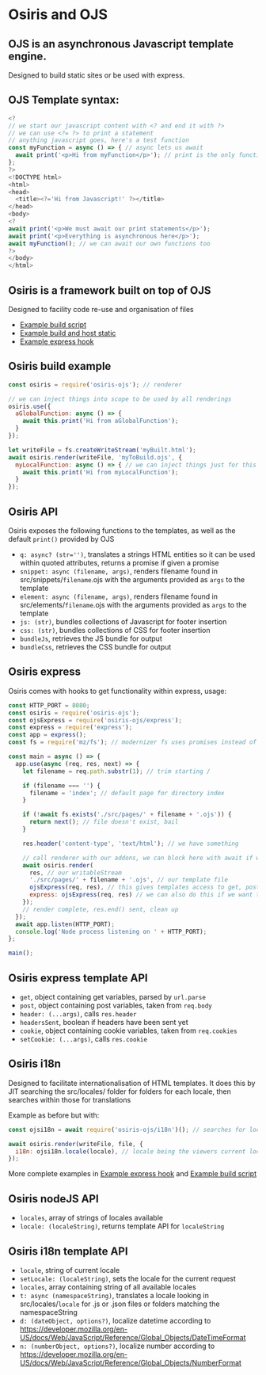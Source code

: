 # Osiris and OJS

## OJS is an asynchronous Javascript template engine.
Designed to build static sites or be used with express.

## OJS Template syntax:
```javascript
<?
// we start our javascript content with <? and end it with ?>
// we can use <?= ?> to print a statement
// anything javascript goes, here's a test function
const myFunction = async () => { // async lets us await
  await print('<p>Hi from myFunction</p>'); // print is the only function available with OJS without Osiris
};
?>
<!DOCTYPE html>
<html>
<head>
  <title><?='Hi from Javascript!' ?></title>
</head>
<body>
<?
await print('<p>We must await our print statements</p>');
await print('<p>Everything is asynchronous here</p>');
await myFunction(); // we can await our own functions too
?>
</body>
</html>
```

## Osiris is a framework built on top of OJS
Designed to facility code re-use and organisation of files

- [Example build script](https://github.com/seam-project-studios/osiris-ojs/blob/master/build.js)
- [Example build and host static](https://github.com/seam-project-studios/osiris-ojs/blob/master/static.js)
- [Example express hook](https://github.com/seam-project-studios/osiris-ojs/blob/master/dev.js)

## Osiris build example
```javascript
const osiris = require('osiris-ojs'); // renderer

// we can inject things into scope to be used by all renderings
osiris.use({
  aGlobalFunction: async () => {
    await this.print('Hi from aGlobalFunction');
  }
});

let writeFile = fs.createWriteStream('myBuilt.html');
await osiris.render(writeFile, 'myToBuild.ojs', {
  myLocalFunction: async () => { // we can inject things just for this rendering
    await this.print('Hi from myLocalFunction');
  }
});
```

## Osiris API
Osiris exposes the following functions to the templates, as well as the default `print()` provided by OJS
- `q: async? (str='')`, translates a strings HTML entities so it can be used within quoted attributes, returns a promise if given a promise
- `snippet: async (filename, args)`, renders filename found in src/snippets/`filename`.ojs with the arguments provided as `args` to the template
- `element: async (filename, args)`, renders filename found in src/elements/`filename`.ojs with the arguments provided as `args` to the template
- `js: (str)`, bundles collections of Javascript for footer insertion
- `css: (str)`, bundles collections of CSS for footer insertion
- `bundleJs`, retrieves the JS bundle for output
- `bundleCss`, retrieves the CSS bundle for output

## Osiris express
Osiris comes with hooks to get functionality within express, usage:
```javascript
const HTTP_PORT = 8080;
const osiris = require('osiris-ojs');
const ojsExpress = require('osiris-ojs/express');
const express = require('express');
const app = express();
const fs = require('mz/fs'); // modernizer fs uses promises instead of callbacks

const main = async () => {
  app.use(async (req, res, next) => {
    let filename = req.path.substr(1); // trim starting /

    if (filename === '') {
      filename = 'index'; // default page for directory index
    }

    if (!await fs.exists('./src/pages/' + filename + '.ojs')) {
      return next(); // file doesn't exist, bail
    }

    res.header('content-type', 'text/html'); // we have something

    // call renderer with our addons, we can block here with await if we need any clean up after render
    await osiris.render(
      res, // our writableStream
      './src/pages/' + filename + '.ojs', // our template file
      ojsExpress(req, res), // this gives templates access to get, post, header() and headersSent, cookie and setCookie()
      express: ojsExpress(req, res) // we can also do this if we want to put all of that in scope of an express object instead of top level
    });
    // render complete, res.end() sent, clean up
  });
  await app.listen(HTTP_PORT);
  console.log('Node process listening on ' + HTTP_PORT);
};

main();
```
## Osiris express template API
- `get`, object containing get variables, parsed by `url.parse`
- `post`, object containing post variables, taken from `req.body`
- `header: (...args)`, calls `res.header`
- `headersSent`, boolean if headers have been sent yet
- `cookie`, object containing cookie variables, taken from `req.cookies`
- `setCookie: (...args)`, calls `res.cookie`

## Osiris i18n
Designed to facilitate internationalisation of HTML templates.  It does this by JIT searching the src/locales/ folder for folders for each locale, then searches within those for translations

Example as before but with:
```javascript
const ojsi18n = await require('osiris-ojs/i18n')(); // searches for locales and exposes nodeJS API

await osiris.render(writeFile, file, {
  i18n: ojsi18n.locale(locale), // locale being the viewers current locale, exposes: t(), d(), n(), locale, locales, setLocale()
});
```

More complete examples in [Example express hook](https://github.com/seam-project-studios/osiris-ojs/blob/master/dev.js) and [Example build script](https://github.com/seam-project-studios/osiris-ojs/blob/master/build.js)

## Osiris nodeJS API
- `locales`, array of strings of locales available
- `locale: (localeString)`, returns template API for `localeString`

## Osiris i18n template API
- `locale`, string of current locale
- `setLocale: (localeString)`, sets the locale for the current request
- `locales`, array containing string of all available locales
- `t: async (namespaceString)`, translates a locale looking in src/locales/`locale` for .js or .json files or folders matching the namespaceString
- `d: (dateObject, options?)`, localize datetime according to https://developer.mozilla.org/en-US/docs/Web/JavaScript/Reference/Global_Objects/DateTimeFormat
- `n: (numberObject, options?)`, localize number according to https://developer.mozilla.org/en-US/docs/Web/JavaScript/Reference/Global_Objects/NumberFormat

